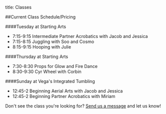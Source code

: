 title: Classes

##Current Class Schedule/Pricing

####Tuesday at Starting Arts

* 7:15-9:15 Intermediate Partner Acrobatics with Jacob and Jessica
* 7:15-8:15 Juggling with Soo and Cosmo
* 8:15-9:15 Hooping with Julie

####Thursday at Starting Arts
* 7:30-8:30 Props for Glow and Fire Dance
* 8:30-9:30 Cyr Wheel with Corbin

####Sunday at Vega's Integrated Tumbling
* 12:45-2 Beginning Aerial Arts with Jacob and Jessica
* 12:45-2 Beginning Partner Acrobatics with Miriam

Don't see the class you're looking for? [Send us a message](/contact/) and let us know! 